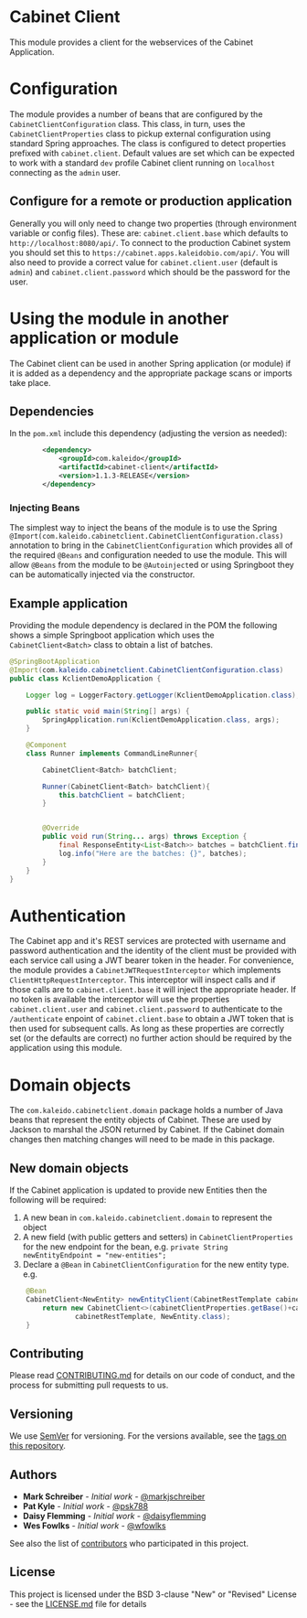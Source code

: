 # Cabinet Client
This module provides a client for the webservices of the Cabinet Application.

# Configuration
The module provides a number of beans that are configured by the `CabinetClientConfiguration` class.
This class, in turn, uses the `CabinetClientProperties` class to pickup external configuration using
standard Spring approaches. The class is configured to detect properties prefixed with `cabinet.client`.
Default values are set which can be expected to work with a standard `dev` profile Cabinet client running
on `localhost` connecting as the `admin` user.

## Configure for a remote or production application
Generally you will only need to change two properties (through environment variable or config files). These are:
`cabinet.client.base` which defaults to `http://localhost:8080/api/`. To connect to the production Cabinet system you
should set this to `https://cabinet.apps.kaleidobio.com/api/`. You will also need to provide a correct value for
`cabinet.client.user` (default is `admin`) and `cabinet.client.password` which should be the password for the user.

# Using the module in another application or module
The Cabinet client can be used in another Spring application (or module) if it is added as a dependency and the appropriate
package scans or imports take place.
## Dependencies
In the `pom.xml` include this dependency (adjusting the version as needed):
```xml
        <dependency>
            <groupId>com.kaleido</groupId>
            <artifactId>cabinet-client</artifactId>
            <version>1.1.3-RELEASE</version>
        </dependency>
```
### Injecting Beans
The simplest way to inject the beans of the module is to use the Spring `@Import(com.kaleido.cabinetclient.CabinetClientConfiguration.class)` 
annotation to bring in the `CabinetClientConfiguration` which provides all of the required `@Beans` and configuration needed to use the
module. This will allow `@Beans` from the module to be `@Autoinject`ed or using Springboot they can be automatically
injected via the constructor.

## Example application
Providing the module dependency is declared in the POM the following shows a simple Springboot application which uses
the `CabinetClient<Batch>` class to obtain a list of batches. 

```java
@SpringBootApplication
@Import(com.kaleido.cabinetclient.CabinetClientConfiguration.class)
public class KclientDemoApplication {

    Logger log = LoggerFactory.getLogger(KclientDemoApplication.class);

    public static void main(String[] args) {
        SpringApplication.run(KclientDemoApplication.class, args);
    }

    @Component
    class Runner implements CommandLineRunner{

        CabinetClient<Batch> batchClient;

        Runner(CabinetClient<Batch> batchClient){
            this.batchClient = batchClient;
        }


        @Override
        public void run(String... args) throws Exception {
            final ResponseEntity<List<Batch>> batches = batchClient.findAll();
            log.info("Here are the batches: {}", batches);
        }
    }
}
```

# Authentication
The Cabinet app and it's REST services are protected with username and password authentication and the identity of
the client must be provided with each service call using a JWT bearer token in the header. For convenience, the module
provides a `CabinetJWTRequestInterceptor` which implements `ClientHttpRequestInterceptor`. This interceptor will inspect
calls and if those calls are to `cabinet.client.base` it will inject the appropriate header. If no token is available
the interceptor will use the properties `cabinet.client.user` and `cabinet.client.password` to authenticate to the `/authenticate`
enpoint of `cabinet.client.base` to obtain a JWT token that is then used for subsequent calls. 
As long as these properties are correctly set (or the defaults are correct) no further action should be required by
the application using this module.

# Domain objects
The `com.kaleido.cabinetclient.domain` package holds a number of Java beans that represent the entity objects of Cabinet.
These are used by Jackson to marshal the JSON returned by Cabinet. If the Cabinet domain changes then matching changes
will need to be made in this package.

## New domain objects
If the Cabinet application is updated to provide new Entities then the following will be required:

1. A new bean in `com.kaleido.cabinetclient.domain` to represent the object
1. A new field (with public getters and setters) in `CabinetClientProperties` for the new endpoint for the bean, e.g. `private String newEntityEndpoint = "new-entities";`
1. Declare a `@Bean` in `CabinetClientConfiguration` for the new entity type. e.g. 
```java
    @Bean
    CabinetClient<NewEntity> newEntityClient(CabinetRestTemplate cabinetRestTemplate){
        return new CabinetClient<>(cabinetClientProperties.getBase()+cabinetClientProperties.getNewEntityEndpoint(),
                cabinetRestTemplate, NewEntity.class);
    }
```

## Contributing

Please read [CONTRIBUTING.md](https://gist.github.com/PurpleBooth/b24679402957c63ec426) for details on our code of conduct, and the process for submitting pull requests to us.

## Versioning

We use [SemVer](http://semver.org/) for versioning. For the versions available, see the [tags on this repository](https://github.com/Kaleido-Biosciences/fetch/tags). 

## Authors
* **Mark Schreiber** - *Initial work* - [@markjschreiber](https://github.com/markjschreiber)
* **Pat Kyle** - *Initial work* - [@psk788](https://github.com/psk788)
* **Daisy Flemming** - *Initial work* - [@daisyflemming](https://github.com/daisyflemming)
* **Wes Fowlks** - *Initial work* - [@wfowlks](https://github.com/wfowlks)

See also the list of [contributors](https://github.com/Kaleido-Biosciences/fetch/graphs/contributors) who participated in this project.

## License

This project is licensed under the BSD 3-clause "New" or "Revised" License - see the [LICENSE.md](LICENSE.md) file for details

